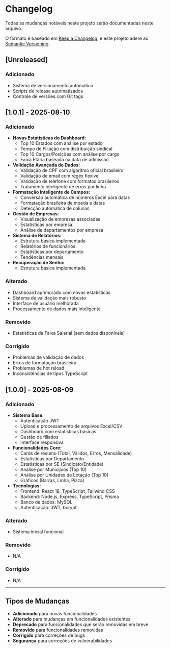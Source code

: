 # Changelog

Todas as mudanças notáveis neste projeto serão documentadas neste arquivo.

O formato é baseado em [Keep a Changelog](https://keepachangelog.com/pt-BR/1.0.0/),
e este projeto adere ao [Semantic Versioning](https://semver.org/lang/pt-BR/).

## [Unreleased]

### Adicionado
- Sistema de versionamento automático
- Scripts de release automatizados
- Controle de versões com Git tags

## [1.0.1] - 2025-08-10

### Adicionado
- **Novas Estatísticas do Dashboard:**
  - Top 10 Estados com análise por estado
  - Tempo de Filiação com distribuição sindical
  - Top 10 Cargos/Posições com análise por cargo
  - Faixa Etária baseada na data de admissão
- **Validação Avançada de Dados:**
  - Validação de CPF com algoritmo oficial brasileiro
  - Validação de email com regex flexível
  - Validação de telefone com formatos brasileiros
  - Tratamento inteligente de erros por linha
- **Formatação Inteligente de Campos:**
  - Conversão automática de números Excel para datas
  - Formatação brasileira de moeda e datas
  - Detecção automática de colunas
- **Gestão de Empresas:**
  - Visualização de empresas associadas
  - Estatísticas por empresa
  - Análise de departamentos por empresa
- **Sistema de Relatórios:**
  - Estrutura básica implementada
  - Relatórios de funcionários
  - Estatísticas por departamento
  - Tendências mensais
- **Recuperação de Senha:**
  - Estrutura básica implementada

### Alterado
- Dashboard aprimorado com novas estatísticas
- Sistema de validação mais robusto
- Interface de usuário melhorada
- Processamento de dados mais inteligente

### Removido
- Estatísticas de Faixa Salarial (sem dados disponíveis)

### Corrigido
- Problemas de validação de dados
- Erros de formatação brasileira
- Problemas de hot reload
- Inconsistências de tipos TypeScript

## [1.0.0] - 2025-08-09

### Adicionado
- **Sistema Base:**
  - Autenticação JWT
  - Upload e processamento de arquivos Excel/CSV
  - Dashboard com estatísticas básicas
  - Gestão de filiados
  - Interface responsiva
- **Funcionalidades Core:**
  - Cards de resumo (Total, Válidos, Erros, Mensalidade)
  - Estatísticas por Departamento
  - Estatísticas por SE (Sindicato/Entidade)
  - Análise por Municípios (Top 10)
  - Análise por Unidades de Lotação (Top 10)
  - Gráficos (Barras, Linha, Pizza)
- **Tecnologias:**
  - Frontend: React 18, TypeScript, Tailwind CSS
  - Backend: Node.js, Express, TypeScript, Prisma
  - Banco de dados: MySQL
  - Autenticação: JWT, bcrypt

### Alterado
- Sistema inicial funcional

### Removido
- N/A

### Corrigido
- N/A

---

## Tipos de Mudanças

- **Adicionado** para novas funcionalidades
- **Alterado** para mudanças em funcionalidades existentes
- **Deprecado** para funcionalidades que serão removidas em breve
- **Removido** para funcionalidades removidas
- **Corrigido** para correções de bugs
- **Segurança** para correções de vulnerabilidades
